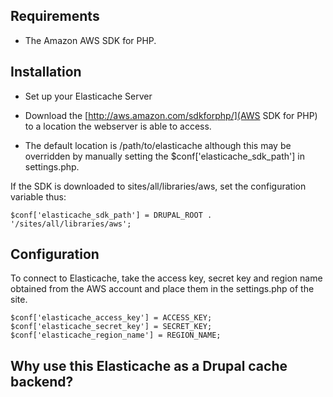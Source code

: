 Requirements
------------
- The Amazon AWS SDK for PHP.

Installation
------------
- Set up your Elasticache Server

- Download the [http://aws.amazon.com/sdkforphp/](AWS SDK for PHP) to a location the webserver is able to access.
- The default location is /path/to/elasticache although this may be overridden by manually setting the $conf['elasticache_sdk_path'] in settings.php.

If the SDK is downloaded to sites/all/libraries/aws, set the configuration variable thus:

    $conf['elasticache_sdk_path'] = DRUPAL_ROOT . '/sites/all/libraries/aws';

Configuration
-------------
To connect to Elasticache, take the access key, secret key and region name obtained from the AWS account and place them in the settings.php of the site.

    $conf['elasticache_access_key'] = ACCESS_KEY;
    $conf['elasticache_secret_key'] = SECRET_KEY;
    $conf['elasticache_region_name'] = REGION_NAME;

Why use this Elasticache as a Drupal cache backend?
------------------------------------------------
